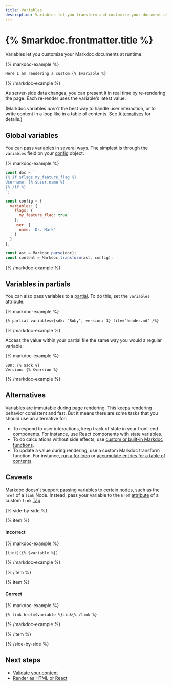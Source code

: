 ```yaml
---
title: Variables
description: Variables let you transform and customize your document at runtime.
---
```


# {% $markdoc.frontmatter.title %}

Variables let you customize your Markdoc documents at runtime.

{% markdoc-example %}

```
Here I am rendering a custom {% $variable %}
```

{% /markdoc-example %}

As server-side data changes, you can present it in real time by re-rendering the page. Each re-render uses the variable's latest value.

(Markdoc variables _aren't_ the best way to handle user interaction, or to write content in a loop like in a table of contents. See [Alternatives](#alternatives) for details.)

## Global variables

You can pass variables in several ways. The simplest is through the `variables` field on your [config](/docs/config) object.


{% markdoc-example %}

```js
const doc = `
{% if $flags.my_feature_flag %}
Username: {% $user.name %}
{% /if %}
`;

const config = {
  variables: {
    flags: {
      my_feature_flag: true
    },
    user: {
      name: 'Dr. Mark'
    }
  }
};

const ast = Markdoc.parse(doc);
const content = Markdoc.transform(ast, config);
```

{% /markdoc-example %}

## Variables in partials

You can also pass variables to a [partial](/docs/tags#partial). To do this, set the `variables` attribute:

{% markdoc-example %}

```
{% partial variables={sdk: "Ruby", version: 3} file="header.md" /%}
```

{% /markdoc-example %}

Access the value within your partial file the same way you would a regular variable:

{% markdoc-example %}

```
SDK: {% $sdk %}
Version: {% $version %}
```

{% /markdoc-example %}

## Alternatives

Variables are immutable during page rendering. This keeps rendering behavior consistent and fast. But it means there are some tasks that you should use an alternative for:

* To respond to user interactions, keep track of state in your front-end components. For instance, use React components with state variables.
* To do calculations without side effects, use [custom or built-in Markdoc functions](/docs/functions).
* To update a value during rendering, use a custom Markdoc transform function. For instance, [run a for loop](/docs/examples#loops) or [accumulate entries for a table of contents](/docs/examples#table-of-contents).



## Caveats

Markdoc doesn't support passing variables to certain [nodes](/docs/nodes), such as the `href` of a `link` Node. Instead, pass your variable to the `href` [attribute](/docs/attributes) of a custom `link` [Tag](/docs/tags).

{% side-by-side %}

{% item %}

#### Incorrect

{% markdoc-example %}

```
[Link]({% $variable %})
```

{% /markdoc-example %}

{% /item %}

{% item %}

#### Correct

{% markdoc-example %}

```
{% link href=$variable %}Link{% /link %}
```

{% /markdoc-example %}

{% /item %}

{% /side-by-side %}

## Next steps

- [Validate your content](/docs/validation)
- [Render as HTML or React](/docs/render)

